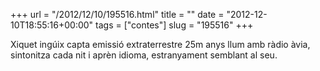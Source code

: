 +++
url = "/2012/12/10/195516.html"
title = ""
date = "2012-12-10T18:55:16+00:00"
tags = ["contes"]
slug = "195516"
+++

Xiquet ingúix capta emissió extraterrestre 25m anys llum amb ràdio àvia, sintonitza cada nit i aprèn idioma, estranyament semblant al seu.
